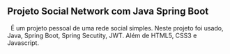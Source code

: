 ## Projeto Social Network com Java Spring Boot

&nbsp;
É um projeto pessoal de uma rede social simples. Neste projeto foi usado, Java, Spring Boot, Spring Secutity, JWT. Além de HTML5, CSS3 e Javascript.
